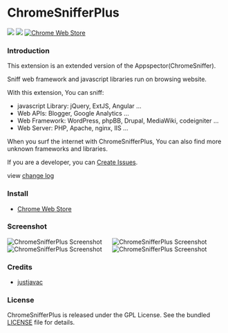 ChromeSnifferPlus
=================

[![](https://img.shields.io/github/issues/justjavac/ChromeSnifferPlus.svg)](https://github.com/justjavac/ChromeSnifferPlus/issues) [![](https://img.shields.io/github/release/justjavac/ChromeSnifferPlus.svg)](https://github.com/justjavac/ChromeSnifferPlus/releases)
[![Chrome Web Store](https://img.shields.io/chrome-web-store/v/fhhdlnnepfjhlhilgmeepgkhjmhhhjkh.svg)](https://chrome.google.com/webstore/detail/chrome-sniffer-plus/fhhdlnnepfjhlhilgmeepgkhjmhhhjkh)

### Introduction

This extension is an extended version of the Appspector(ChromeSniffer).

Sniff web framework and javascript libraries run on browsing website.

With this extension, You can sniff:

- javascript Library: jQuery, ExtJS, Angular ...
- Web APIs: Blogger, Google Analytics ...
- Web Framework: WordPress, phpBB, Drupal, MediaWiki, codeigniter ...
- Web Server: PHP, Apache, nginx, IIS ...

When you surf the internet with ChromeSnifferPlus, You can also find more unknown frameworks and libraries.

If you are a developer, you can [Create Issues](https://github.com/justjavac/ChromeSnifferPlus/issues).

view [change log](./changelog.md)

### Install

- [Chrome Web Store](https://chrome.google.com/webstore/detail/chrome-sniffer-plus/fhhdlnnepfjhlhilgmeepgkhjmhhhjkh)

### Screenshot

![ChromeSnifferPlus Screenshot](./screenshot/shot1.png) &nbsp;&nbsp;&nbsp;&nbsp;
![ChromeSnifferPlus Screenshot](./screenshot/shot2.png) &nbsp;&nbsp;&nbsp;&nbsp;
![ChromeSnifferPlus Screenshot](./screenshot/shot3.png) &nbsp;&nbsp;&nbsp;&nbsp;
![ChromeSnifferPlus Screenshot](./screenshot/shot4.png)

### Credits

- [justjavac](https://github.com/justjavac)

### License

ChromeSnifferPlus is released under the GPL License. See the bundled [LICENSE](./LICENSE) file for details.
